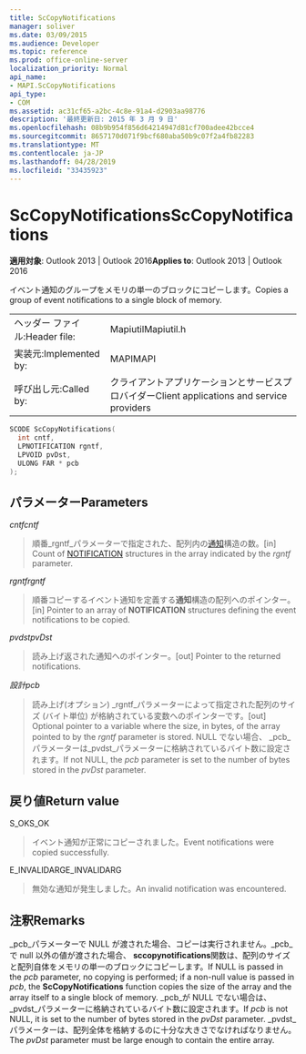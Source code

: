 ```yaml
---
title: ScCopyNotifications
manager: soliver
ms.date: 03/09/2015
ms.audience: Developer
ms.topic: reference
ms.prod: office-online-server
localization_priority: Normal
api_name:
- MAPI.ScCopyNotifications
api_type:
- COM
ms.assetid: ac31cf65-a2bc-4c8e-91a4-d2903aa98776
description: '最終更新日: 2015 年 3 月 9 日'
ms.openlocfilehash: 08b9b954f856d64214947d81cf700adee42bcce4
ms.sourcegitcommit: 8657170d071f9bcf680aba50b9c07f2a4fb82283
ms.translationtype: MT
ms.contentlocale: ja-JP
ms.lasthandoff: 04/28/2019
ms.locfileid: "33435923"
---
```

# <a name="sccopynotifications"></a><span data-ttu-id="fd7ff-103">ScCopyNotifications</span><span class="sxs-lookup"><span data-stu-id="fd7ff-103">ScCopyNotifications</span></span>

  
  
<span data-ttu-id="fd7ff-104">**適用対象**: Outlook 2013 | Outlook 2016</span><span class="sxs-lookup"><span data-stu-id="fd7ff-104">**Applies to**: Outlook 2013 | Outlook 2016</span></span> 
  
<span data-ttu-id="fd7ff-105">イベント通知のグループをメモリの単一のブロックにコピーします。</span><span class="sxs-lookup"><span data-stu-id="fd7ff-105">Copies a group of event notifications to a single block of memory.</span></span> 
  
|||
|:-----|:-----|
|<span data-ttu-id="fd7ff-106">ヘッダー ファイル:</span><span class="sxs-lookup"><span data-stu-id="fd7ff-106">Header file:</span></span>  <br/> |<span data-ttu-id="fd7ff-107">Mapiutil</span><span class="sxs-lookup"><span data-stu-id="fd7ff-107">Mapiutil.h</span></span>  <br/> |
|<span data-ttu-id="fd7ff-108">実装元:</span><span class="sxs-lookup"><span data-stu-id="fd7ff-108">Implemented by:</span></span>  <br/> |<span data-ttu-id="fd7ff-109">MAPI</span><span class="sxs-lookup"><span data-stu-id="fd7ff-109">MAPI</span></span>  <br/> |
|<span data-ttu-id="fd7ff-110">呼び出し元:</span><span class="sxs-lookup"><span data-stu-id="fd7ff-110">Called by:</span></span>  <br/> |<span data-ttu-id="fd7ff-111">クライアントアプリケーションとサービスプロバイダー</span><span class="sxs-lookup"><span data-stu-id="fd7ff-111">Client applications and service providers</span></span>  <br/> |
   
```cpp
SCODE ScCopyNotifications(
  int cntf,
  LPNOTIFICATION rgntf,
  LPVOID pvDst,
  ULONG FAR * pcb
);
```

## <a name="parameters"></a><span data-ttu-id="fd7ff-112">パラメーター</span><span class="sxs-lookup"><span data-stu-id="fd7ff-112">Parameters</span></span>

 <span data-ttu-id="fd7ff-113">_cntf_</span><span class="sxs-lookup"><span data-stu-id="fd7ff-113">_cntf_</span></span>
  
> <span data-ttu-id="fd7ff-114">順番_rgntf_パラメーターで指定された、配列内の[通知](notification.md)構造の数。</span><span class="sxs-lookup"><span data-stu-id="fd7ff-114">[in] Count of [NOTIFICATION](notification.md) structures in the array indicated by the  _rgntf_ parameter.</span></span> 
    
 <span data-ttu-id="fd7ff-115">_rgntf_</span><span class="sxs-lookup"><span data-stu-id="fd7ff-115">_rgntf_</span></span>
  
> <span data-ttu-id="fd7ff-116">順番コピーするイベント通知を定義する**通知**構造の配列へのポインター。</span><span class="sxs-lookup"><span data-stu-id="fd7ff-116">[in] Pointer to an array of **NOTIFICATION** structures defining the event notifications to be copied.</span></span> 
    
 <span data-ttu-id="fd7ff-117">_pvdst_</span><span class="sxs-lookup"><span data-stu-id="fd7ff-117">_pvDst_</span></span>
  
> <span data-ttu-id="fd7ff-118">読み上げ返された通知へのポインター。</span><span class="sxs-lookup"><span data-stu-id="fd7ff-118">[out] Pointer to the returned notifications.</span></span> 
    
 <span data-ttu-id="fd7ff-119">_設計_</span><span class="sxs-lookup"><span data-stu-id="fd7ff-119">_pcb_</span></span>
  
> <span data-ttu-id="fd7ff-120">読み上げ(オプション) _rgntf_パラメーターによって指定された配列のサイズ (バイト単位) が格納されている変数へのポインターです。</span><span class="sxs-lookup"><span data-stu-id="fd7ff-120">[out] Optional pointer to a variable where the size, in bytes, of the array pointed to by the  _rgntf_ parameter is stored.</span></span> <span data-ttu-id="fd7ff-121">NULL でない場合、 _pcb_パラメーターは_pvdst_パラメーターに格納されているバイト数に設定されます。</span><span class="sxs-lookup"><span data-stu-id="fd7ff-121">If not NULL, the  _pcb_ parameter is set to the number of bytes stored in the  _pvDst_ parameter.</span></span> 
    
## <a name="return-value"></a><span data-ttu-id="fd7ff-122">戻り値</span><span class="sxs-lookup"><span data-stu-id="fd7ff-122">Return value</span></span>

<span data-ttu-id="fd7ff-123">S_OK</span><span class="sxs-lookup"><span data-stu-id="fd7ff-123">S_OK</span></span>
  
> <span data-ttu-id="fd7ff-124">イベント通知が正常にコピーされました。</span><span class="sxs-lookup"><span data-stu-id="fd7ff-124">Event notifications were copied successfully.</span></span>
    
<span data-ttu-id="fd7ff-125">E_INVALIDARG</span><span class="sxs-lookup"><span data-stu-id="fd7ff-125">E_INVALIDARG</span></span>
  
> <span data-ttu-id="fd7ff-126">無効な通知が発生しました。</span><span class="sxs-lookup"><span data-stu-id="fd7ff-126">An invalid notification was encountered.</span></span>
    
## <a name="remarks"></a><span data-ttu-id="fd7ff-127">注釈</span><span class="sxs-lookup"><span data-stu-id="fd7ff-127">Remarks</span></span>

<span data-ttu-id="fd7ff-128">_pcb_パラメーターで NULL が渡された場合、コピーは実行されません。_pcb_で null 以外の値が渡された場合、 **sccopynotifications**関数は、配列のサイズと配列自体をメモリの単一のブロックにコピーします。</span><span class="sxs-lookup"><span data-stu-id="fd7ff-128">If NULL is passed in the  _pcb_ parameter, no copying is performed; if a non-null value is passed in  _pcb_, the **ScCopyNotifications** function copies the size of the array and the array itself to a single block of memory.</span></span> <span data-ttu-id="fd7ff-129">_pcb_が NULL でない場合は、 _pvdst_パラメーターに格納されているバイト数に設定されます。</span><span class="sxs-lookup"><span data-stu-id="fd7ff-129">If  _pcb_ is not NULL, it is set to the number of bytes stored in the  _pvDst_ parameter.</span></span> <span data-ttu-id="fd7ff-130">_pvdst_パラメーターは、配列全体を格納するのに十分な大きさでなければなりません。</span><span class="sxs-lookup"><span data-stu-id="fd7ff-130">The  _pvDst_ parameter must be large enough to contain the entire array.</span></span> 
  

